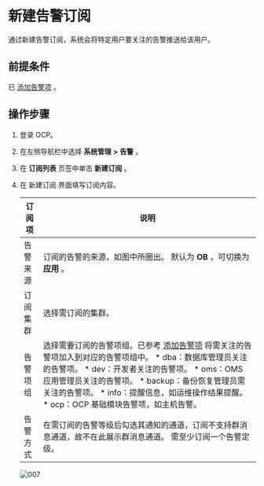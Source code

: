 新建告警订阅 
===========================

通过新建告警订阅，系统会将特定用户要关注的告警推送给该用户。

前提条件 
-------------------------

已 [添加告警项](../9.use-alert-management/../9.use-alert-management/7.alarm-group.md) 。

操作步骤 
-------------------------

1. 登录 OCP。

   

2. 在左侧导航栏中选择 **系统管理** **\>** **告警** 。

   

3. 在 **订阅列表** 页签中单击 **新建订阅** 。

   

4. 在 新建订阅 界面填写订阅内容。

   

   | 订阅项  |                                                                                                                                                                                                                                            说明                                                                                                                                                                                                                                            |
   |------|------------------------------------------------------------------------------------------------------------------------------------------------------------------------------------------------------------------------------------------------------------------------------------------------------------------------------------------------------------------------------------------------------------------------------------------------------------------------------------------|
   | 告警来源 | 订阅的告警的来源，如图中所圈出。 默认为 **OB** ，可切换为 **应用** 。                                                                                                                                                                                                                                                                                                                                                                                                                               |
   | 订阅集群 | 选择需订阅的集群。                                                                                                                                                                                                                                                                                                                                                                                                                                                                                |
   | 告警项组 | 选择需要订阅的告警项组。已参考 [添加告警项](../9.use-alert-management/7.alarm-group.md) 将需关注的告警项加入到对应的告警项组中。 * dba：数据库管理员关注的告警项。   * dev：开发者关注的告警项。   * oms：OMS 应用管理员关注的告警项。   * backup：备份恢复管理员需关注的告警项。   * info：提醒信息，如运维操作结果提醒。   * ocp：OCP 基础模块告警项，如主机告警。    |
   | 告警方式 | 在需订阅的告警等级后勾选其通知的通道，订阅不支持群消息通道，故不在此展示群消息通道。 需至少订阅一个告警定级。                                                                                                                                                                                                                                                                                                                                                                                                                  |

   

   ![007](https://help-static-aliyun-doc.aliyuncs.com/assets/img/zh-CN/6119060261/p271531.png)
   



